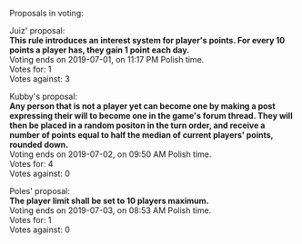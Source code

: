 Proposals in voting:

Juiz' proposal:  
**This rule introduces an interest system for player's points. For every 10 points a player has, they gain 1 point each day.**  
Voting ends on 2019-07-01, on 11:17 PM Polish time.  
Votes for: 1  
Votes against: 3

Kubby's proposal:  
**Any person that is not a player yet can become one by making a post expressing their will to become one in the game's forum thread. They will then be placed in a random positon in the turn order, and receive a number of points equal to half the median of current players' points, rounded down.**  
Voting ends on 2019-07-02, on 09:50 AM Polish time.  
Votes for: 4  
Votes against: 0

Poles' proposal:  
**The player limit shall be set to 10 players maximum.**  
Voting ends on 2019-07-03, on 08:53 AM Polish time.  
Votes for: 1  
Votes against: 0
